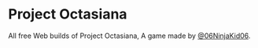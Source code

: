 # Project Octasiana
All free Web builds of Project Octasiana, A game made by [@06NinjaKid06](https://github.com/@06NinjaKid06).
